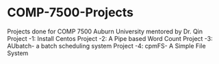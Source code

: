 # COMP-7500-Projects
Projects done for COMP 7500 Auburn University mentored by Dr. Qin 
Project -1: Install Centos
Project -2: A Pipe based Word Count
Project -3: AUbatch- a batch scheduling system
Project -4: cpmFS- A Simple File System

